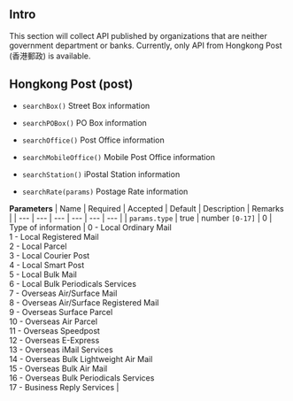 ## Intro
This section will collect API published by organizations that are neither government department or banks.
Currently, only API from Hongkong Post (香港郵政) is available.

## Hongkong Post (post)
- `searchBox()` Street Box information

- `searchPOBox()` PO Box information

- `searchOffice()` Post Office information

- `searchMobileOffice()` Mobile Post Office information

- `searchStation()` iPostal Station information

- `searchRate(params)` Postage Rate information

__Parameters__
| Name | Required | Accepted | Default | Description | Remarks |
| --- | --- | --- | --- | --- | --- |
| `params.type` | true | number `[0-17]` | 0 | Type of information | 0 - Local Ordinary Mail<br>1 - Local Registered Mail<br>2 - Local Parcel<br>3 - Local Courier Post<br>4 - Local Smart Post<br>5 - Local Bulk Mail<br>6 - Local Bulk Periodicals Services<br>7 - Overseas Air/Surface Mail<br>8 - Overseas Air/Surface Registered Mail<br>9 - Overseas Surface Parcel<br>10 - Overseas Air Parcel<br>11 - Overseas Speedpost<br>12 - Overseas E-Express<br>13 - Overseas iMail Services<br>14 - Overseas Bulk Lightweight Air Mail<br>15 - Overseas Bulk Air Mail<br>16 - Overseas Bulk Periodicals Services<br>17 - Business Reply Services |